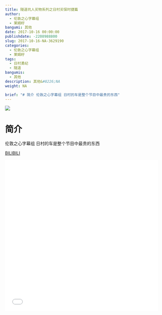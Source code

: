 ```yaml
---
title: 隧道坑人买物系列之日村买保时捷篇
author: 
  - 伦敦之心字幕组
  - 莱姆籽
bangumi: 其他
date: 2017-10-16 00:00:00
publishdate: -2208988800
slug: 2017-10-16-NA-3629190
categories: 
  - 伦敦之心字幕组
  - 莱姆籽
tags: 
  - 日村勇纪
  - 隧道
bangumis: 
  - 其他
description: 其他&#8226;NA
weight: NA

brief: "# 简介 伦敦之心字幕组 日村的车是整个节目中最贵的东西"
---
```


![](https://i.imgur.com/FxJdOWh.jpg)

# 简介  
伦敦之心字幕组 日村的车是整个节目中最贵的东西

  [BILIBILI](https://www.bilibili.com/video/av3629190/)


<div class="vcontainer">  <iframe class='video' src="//www.bilibili.com/blackboard/player.html?aid=3629190" width="100%" height="500" frameborder="0" allowfullscreen="allowfullscreen"></iframe></div>
